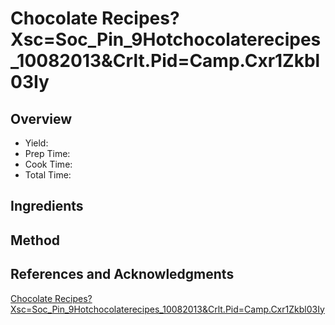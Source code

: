 # Chocolate Recipes?Xsc=Soc_Pin_9Hotchocolaterecipes_10082013&Crlt.Pid=Camp.Cxr1Zkbl03Iy

## Overview

- Yield:
- Prep Time:
- Cook Time:
- Total Time:

## Ingredients


## Method



## References and Acknowledgments

[Chocolate Recipes?Xsc=Soc_Pin_9Hotchocolaterecipes_10082013&Crlt.Pid=Camp.Cxr1Zkbl03Iy](http://www.marthastewart.com/874616/hot-chocolate-recipes/@center/874882/chocolate-recipes?xsc=soc_pin_9hotchocolaterecipes_10082013&crlt.pid=camp.cxR1zKbL03Iy)
